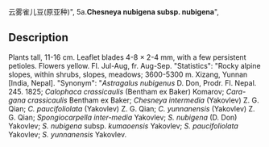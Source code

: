 云雾雀儿豆(原亚种)",
5a.**Chesneya nubigena subsp. nubigena**",

## Description
Plants tall, 11-16 cm. Leaflet blades 4-8 × 2-4 mm, with a few persistent petioles. Flowers yellow. Fl. Jul-Aug, fr. Aug-Sep.
  "Statistics": "Rocky alpine slopes, within shrubs, slopes, meadows; 3600-5300 m. Xizang, Yunnan [India, Nepal].
  "Synonym": "*Astragalus nubigenus* D. Don, Prodr. Fl. Nepal. 245. 1825; *Calophaca crassicaulis* (Bentham ex Baker) Komarov; *Cara-gana crassicaulis* Bentham ex Baker; *Chesneya intermedia* (Yakovlev) Z. G. Qian; *C. paucifoliolata* (Yakovlev) Z. G. Qian; *C. yunnanensis* (Yakovlev) Z. G. Qian; *Spongiocarpella inter-media* Yakovlev; *S. nubigena* (D. Don) Yakovlev; *S. nubigena* subsp. *kumaoensis* Yakovlev; *S. paucifoliolata* Yakovlev; *S. yunnanensis* Yakovlev.
